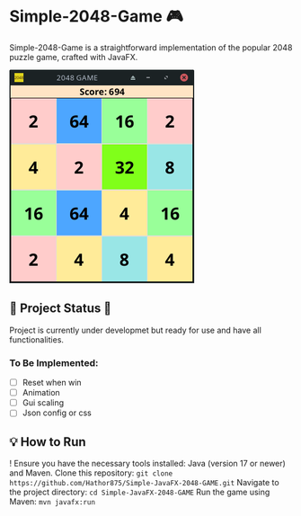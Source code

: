 # Simple-2048-Game 🎮

Simple-2048-Game is a straightforward implementation of the popular 2048 puzzle game, crafted with JavaFX.

![screenshot](2048ss.png)


## 🚧 Project Status 🚧
Project is currently under developmet but ready for use and have all functionalities.

### To Be Implemented:
- [ ] Reset when win
- [ ] Animation
- [ ] Gui scaling
- [ ] Json config or css 

## 💡 How to Run

! Ensure you have the necessary tools installed: Java (version 17 or newer) and Maven.
Clone this repository:
`git clone https://github.com/Hathor875/Simple-JavaFX-2048-GAME.git`
Navigate to the project directory:
`cd Simple-JavaFX-2048-GAME`
Run the game using Maven:
`mvn javafx:run`
